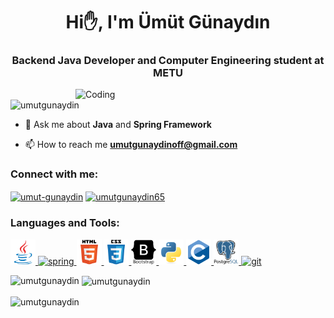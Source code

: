 
<h1 align="center">Hi✋, I'm Ümüt Günaydın</h1>
<h3 align="center">Backend Java Developer and Computer Engineering student at METU</h3>
<img align="right" alt="Coding" width="400" src="https://camo.githubusercontent.com/7b74c6396b4fe40895b2d3da58b95e97abbd2e15c5ef58be30e954fc1b059da8/68747470733a2f2f692e696d6775722e636f6d2f384d75705a48592e676966">

<p align="left"> <img src="https://komarev.com/ghpvc/?username=umutgunaydin&label=Profile%20views&color=0e75b6&style=flat" alt="umutgunaydin" /> </p>

- 💬 Ask me about **Java** and **Spring Framework**

- 📫 How to reach me **umutgunaydinoff@gmail.com**

<h3 align="left">Connect with me:</h3>
<p align="left">
<a href="https://linkedin.com/in/umut-gunaydin" target="blank"><img align="center" src="https://raw.githubusercontent.com/rahuldkjain/github-profile-readme-generator/master/src/images/icons/Social/linked-in-alt.svg" alt="umut-gunaydin" height="30" width="40" /></a>
<a href="https://www.hackerrank.com/umutgunaydin65" target="blank"><img align="center" src="https://raw.githubusercontent.com/rahuldkjain/github-profile-readme-generator/master/src/images/icons/Social/hackerrank.svg" alt="umutgunaydin65" height="30" width="40" /></a>
</p>

<h3 align="left">Languages and Tools:</h3>
<p align="left"> <a href="https://www.java.com" target="_blank" rel="noreferrer"> <img src="https://raw.githubusercontent.com/devicons/devicon/master/icons/java/java-original.svg" alt="java" width="40" height="40"/> </a> <a href="https://spring.io/" target="_blank" rel="noreferrer"> <img src="https://www.vectorlogo.zone/logos/springio/springio-icon.svg" alt="spring" width="40" height="40"/> </a> <a href="https://www.w3.org/html/" target="_blank" rel="noreferrer"> <img src="https://raw.githubusercontent.com/devicons/devicon/master/icons/html5/html5-original-wordmark.svg" alt="html5" width="40" height="40"/> </a> <a href="https://www.w3schools.com/css/" target="_blank" rel="noreferrer"> <img src="https://raw.githubusercontent.com/devicons/devicon/master/icons/css3/css3-original-wordmark.svg" alt="css3" width="40" height="40"/> </a> <a href="https://getbootstrap.com" target="_blank" rel="noreferrer"> <img src="https://raw.githubusercontent.com/devicons/devicon/master/icons/bootstrap/bootstrap-plain-wordmark.svg" alt="bootstrap" width="40" height="40"/> </a> <a href="https://www.python.org" target="_blank" rel="noreferrer"> <img src="https://raw.githubusercontent.com/devicons/devicon/master/icons/python/python-original.svg" alt="python" width="40" height="40"/> </a> <a href="https://www.cprogramming.com/" target="_blank" rel="noreferrer"> <img src="https://raw.githubusercontent.com/devicons/devicon/master/icons/c/c-original.svg" alt="c" width="40" height="40"/> </a> <a href="https://www.postgresql.org" target="_blank" rel="noreferrer"> <img src="https://raw.githubusercontent.com/devicons/devicon/master/icons/postgresql/postgresql-original-wordmark.svg" alt="postgresql" width="40" height="40"/> </a> <a href="https://git-scm.com/" target="_blank" rel="noreferrer"> <img src="https://www.vectorlogo.zone/logos/git-scm/git-scm-icon.svg" alt="git" width="40" height="40"/> </a> </p>

<codersrank-summary username="Ümüt Günaydın"></codersrank-summary>

<p><img align="left" src="https://github-readme-stats.vercel.app/api/top-langs?username=umutgunaydin&show_icons=true&locale=en&layout=compact&theme=tokyonight" alt="umutgunaydin" /></p>

<p>&nbsp;<img align="center" src="https://github-readme-stats.vercel.app/api?username=umutgunaydin&theme=tokyonight&show_icons=true&locale=en" alt="umutgunaydin" /></p>

<p><img align="center" src="https://github-readme-streak-stats.herokuapp.com/?user=umutgunaydin&theme=tokyonight" alt="umutgunaydin" /></p>

